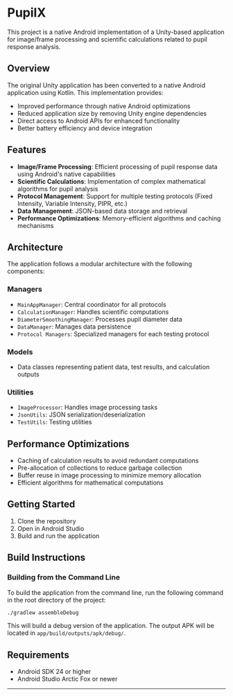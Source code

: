 # PupilX

This project is a native Android implementation of a Unity-based application for image/frame processing and scientific calculations related to pupil response analysis.

## Overview

The original Unity application has been converted to a native Android application using Kotlin. This implementation provides:

- Improved performance through native Android optimizations
- Reduced application size by removing Unity engine dependencies
- Direct access to Android APIs for enhanced functionality
- Better battery efficiency and device integration

## Features

- **Image/Frame Processing**: Efficient processing of pupil response data using Android's native capabilities
- **Scientific Calculations**: Implementation of complex mathematical algorithms for pupil analysis
- **Protocol Management**: Support for multiple testing protocols (Fixed Intensity, Variable Intensity, PIPR, etc.)
- **Data Management**: JSON-based data storage and retrieval
- **Performance Optimizations**: Memory-efficient algorithms and caching mechanisms

## Architecture

The application follows a modular architecture with the following components:

### Managers
- `MainAppManager`: Central coordinator for all protocols
- `CalculationManager`: Handles scientific computations
- `DiameterSmoothingManager`: Processes pupil diameter data
- `DataManager`: Manages data persistence
- `Protocol Managers`: Specialized managers for each testing protocol

### Models
- Data classes representing patient data, test results, and calculation outputs

### Utilities
- `ImageProcessor`: Handles image processing tasks
- `JsonUtils`: JSON serialization/deserialization
- `TestUtils`: Testing utilities

## Performance Optimizations

- Caching of calculation results to avoid redundant computations
- Pre-allocation of collections to reduce garbage collection
- Buffer reuse in image processing to minimize memory allocation
- Efficient algorithms for mathematical computations

## Getting Started

1. Clone the repository
2. Open in Android Studio
3. Build and run the application

## Build Instructions

### Building from the Command Line

To build the application from the command line, run the following command in the root directory of the project:

```bash
./gradlew assembleDebug
```

This will build a debug version of the application. The output APK will be located in `app/build/outputs/apk/debug/`.

## Requirements

- Android SDK 24 or higher
- Android Studio Arctic Fox or newer

---
